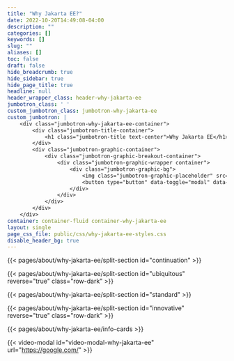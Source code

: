 ```yaml
---
title: "Why Jakarta EE?"
date: 2022-10-20T14:49:08-04:00
description: ""
categories: []
keywords: []
slug: ""
aliases: []
toc: false
draft: false
hide_breadcrumb: true
hide_sidebar: true
hide_page_title: true
headline: null
header_wrapper_class: header-why-jakarta-ee
jumbotron_class: ' '
custom_jumbotron_class: jumbotron-why-jakarta-ee
custom_jumbotron: |
    <div class="jumbotron-why-jakarta-ee-container">
        <div class="jumbotron-title-container">
            <h1 class="jumbotron-title text-center">Why Jakarta EE</h1>
        </div>
        <div class="jumbotron-graphic-container">
            <div class="jumbotron-graphic-breakout-container">
                <div class="jumbotron-graphic-wrapper container">
                    <div class="jumbotron-graphic-bg">
                        <img class="jumbotron-graphic-placeholder" src="/images/about/why-jakarta-ee/video-placeholder.jpg">
                        <button type="button" data-toggle="modal" data-target="#video-modal-why-jakarta-ee">Play</button>
                    </div>
                </div>
            </div>
        </div>
    </div>
container: container-fluid container-why-jakarta-ee
layout: single
page_css_file: public/css/why-jakarta-ee-styles.css
disable_header_bg: true
---
```


{{< pages/about/why-jakarta-ee/split-section id="continuation" >}}

{{< pages/about/why-jakarta-ee/split-section id="ubiquitous" reverse="true" class="row-dark" >}}

{{< pages/about/why-jakarta-ee/split-section id="standard" >}}

{{< pages/about/why-jakarta-ee/split-section id="innovative" reverse="true" class="row-dark" >}}

{{< pages/about/why-jakarta-ee/info-cards >}}

{{< video-modal id="video-modal-why-jakarta-ee" url="https://google.com/" >}}